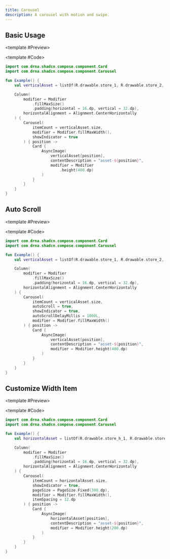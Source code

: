 ```yaml
---
title: Carousel
description: A carousel with motion and swipe.
---
```


<DocsPage 
    :title="frontmatter.title" 
    :description="frontmatter.description"
    path="views/components/Carousel.md">

## Basic Usage

<TabPreview>

<template #Preview>
<Preview name="carousel" variant="default" assetExtension=".gif"/>
</template>

<template #Code>

```kotlin
import com.drna.shadcn.compose.component.Card
import com.drna.shadcn.compose.component.Carousel

fun Example() {
    val verticalAsset = listOf(R.drawable.store_1, R.drawable.store_2, R.drawable.store_3)

    Column(
        modifier = Modifier
            .fillMaxSize()
            .padding(horizontal = 16.dp, vertical = 32.dp),
        horizontalAlignment = Alignment.CenterHorizontally
    ) {
        Carousel(
            itemCount = verticalAsset.size,
            modifier = Modifier.fillMaxWidth(),
            showIndicator = true
        ) { position ->
            Card {
                AsyncImage(
                    verticalAsset[position],
                    contentDescription = "asset-${position}",
                    modifier = Modifier
                        .height(400.dp)
                )
            }
        }
    }
}
```

</template>

</TabPreview>

## Auto Scroll

<TabPreview>

<template #Preview>
<Preview name="carousel" variant="auto-scroll" assetExtension=".gif"/>
</template>

<template #Code>

```kotlin
import com.drna.shadcn.compose.component.Card
import com.drna.shadcn.compose.component.Carousel

fun Example() {
    val verticalAsset = listOf(R.drawable.store_1, R.drawable.store_2, R.drawable.store_3)

    Column(
        modifier = Modifier
            .fillMaxSize()
            .padding(horizontal = 16.dp, vertical = 32.dp),
        horizontalAlignment = Alignment.CenterHorizontally
    ) {
        Carousel(
            itemCount = verticalAsset.size,
            autoScroll = true,
            showIndicator = true,
            autoScrollDelayMillis = 1000L,
            modifier = Modifier.fillMaxWidth()
        ) { position ->
            Card {
                AsyncImage(
                    verticalAsset[position],
                    contentDescription = "asset-${position}",
                    modifier = Modifier.height(400.dp)
                )
            }
        }
    }
}
```

</template>

</TabPreview>

## Customize Width Item

<TabPreview>

<template #Preview>
<Preview name="carousel" variant="customize-width" assetExtension=".gif"/>
</template>

<template #Code>

```kotlin
import com.drna.shadcn.compose.component.Card
import com.drna.shadcn.compose.component.Carousel

fun Example() {
    val horizontalAsset = listOf(R.drawable.store_h_1, R.drawable.store_h_2, R.drawable.store_h_3)

    Column(
        modifier = Modifier
            .fillMaxSize()
            .padding(horizontal = 16.dp, vertical = 32.dp),
        horizontalAlignment = Alignment.CenterHorizontally
    ) {
        Carousel(
            itemCount = horizontalAsset.size,
            showIndicator = true,
            pageSize = PageSize.Fixed(300.dp),
            modifier = Modifier.fillMaxWidth(),
            itemSpacing = 12.dp
        ) { position ->
            Card {
                AsyncImage(
                    horizontalAsset[position],
                    contentDescription = "asset-${position}",
                    modifier = Modifier.height(200.dp)
                )
            }
        }
    }
}
```

</template>

</TabPreview>

</DocsPage>
